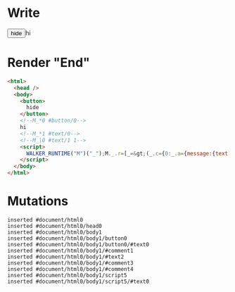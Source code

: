 # Write
  <button>hide</button><!--M_*0 #button/0-->hi<!--M_*1 #text/0--><!--M_|0 #text/1 1--><script>WALKER_RUNTIME("M")("_");M._.r=[_=>(_.c={0:_.a={message:{text:"hi"},"#text/1(":_._["packages/translator-tags/src/__tests__/fixtures/basic-execution-order/template.marko_1_renderer"],"#text/1!":_.b={}},1:_.b},_.b._=_.a,_.c),0,"packages/translator-tags/src/__tests__/fixtures/basic-execution-order/template.marko_0",0];M._.w()</script>


# Render "End"
```html
<html>
  <head />
  <body>
    <button>
      hide
    </button>
    <!--M_*0 #button/0-->
    hi
    <!--M_*1 #text/0-->
    <!--M_|0 #text/1 1-->
    <script>
      WALKER_RUNTIME("M")("_");M._.r=[_=&gt;(_.c={0:_.a={message:{text:"hi"},"#text/1(":_._["packages/translator-tags/src/__tests__/fixtures/basic-execution-order/template.marko_1_renderer"],"#text/1!":_.b={}},1:_.b},_.b._=_.a,_.c),0,"packages/translator-tags/src/__tests__/fixtures/basic-execution-order/template.marko_0",0];M._.w()
    </script>
  </body>
</html>
```

# Mutations
```
inserted #document/html0
inserted #document/html0/head0
inserted #document/html0/body1
inserted #document/html0/body1/button0
inserted #document/html0/body1/button0/#text0
inserted #document/html0/body1/#comment1
inserted #document/html0/body1/#text2
inserted #document/html0/body1/#comment3
inserted #document/html0/body1/#comment4
inserted #document/html0/body1/script5
inserted #document/html0/body1/script5/#text0
```
